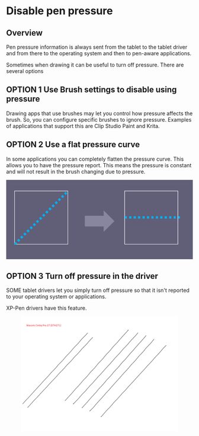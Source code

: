 # Disable pen pressure

## Overview

Pen pressure information is always sent from the tablet to the tablet driver and from there to the operating system and then to pen-aware applications.

Sometimes when drawing it can be useful to turn off pressure. There are several options

## **OPTION 1 Use Brush settings to disable using pressure**

Drawing apps that use brushes may let you control how pressure affects the brush. So, you can configure specific brushes to ignore pressure. Examples of applications that support this are Clip Studio Paint and Krita.

## OPTION 2 Use a flat pressure curve

In some applications you can completely flatten the pressure curve. This allows you to have the pressure report. This means the pressure is constant and will not result in the brush changing due to pressure.

![](<../../.gitbook/assets/image (359).png>)

## **OPTION 3** Turn off pressure in the driver

SOME tablet drivers let you simply turn off pressure so that it isn't reported to your operating system or applications.

XP-Pen drivers have this feature.

<div align="left">

<figure><img src="../../.gitbook/assets/image (332).png" alt="" width="563"><figcaption></figcaption></figure>

</div>

